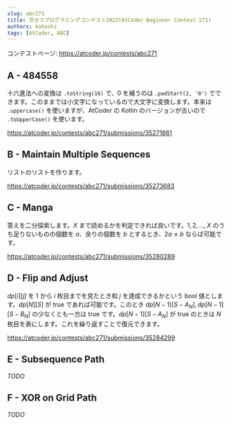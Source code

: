 ```yaml
---
slug: abc271
title: 京セラプログラミングコンテスト2022(AtCoder Beginner Contest 271)
authors: koboshi
tags: [AtCoder, ABC]
---
```


コンテストページ: https://atcoder.jp/contests/abc271

## A - 484558

十六進法への変換は `.toString(16)` で、0 を補うのは `.padStart(2, '0')` でできます。このままでは小文字になっているので大文字に変換します。本来は `.uppercase()` を使いますが、AtCoder の Kotlin のバージョンが古いので `.toUpperCase()` を使います。

https://atcoder.jp/contests/abc271/submissions/35271861

## B - Maintain Multiple Sequences

リストのリストを作ります。

https://atcoder.jp/contests/abc271/submissions/35273683

## C - Manga

答えを二分探索します。$X$ まで読めるかを判定できれば良いです。$1,2,\ldots,X$ のうち足りないものの個数を $a$、余りの個数を $b$ とするとき、$2a\le b$ ならば可能です。

https://atcoder.jp/contests/abc271/submissions/35280289

## D - Flip and Adjust

$dp[i][j]$ を $1$ から $i$ 枚目までを見たとき和 $j$ を達成できるかという bool 値とします。$dp[N][S]$ が true であれば可能です。このとき $dp[N-1][S-A_N], dp[N-1][S-B_N]$ の少なくとも一方は true です。$dp[N-1][S-A_N]$ が true のときは $N$ 枚目を表にします。これを繰り返すことで復元できます。

https://atcoder.jp/contests/abc271/submissions/35284299

## E - Subsequence Path

*TODO*

## F - XOR on Grid Path

*TODO*
